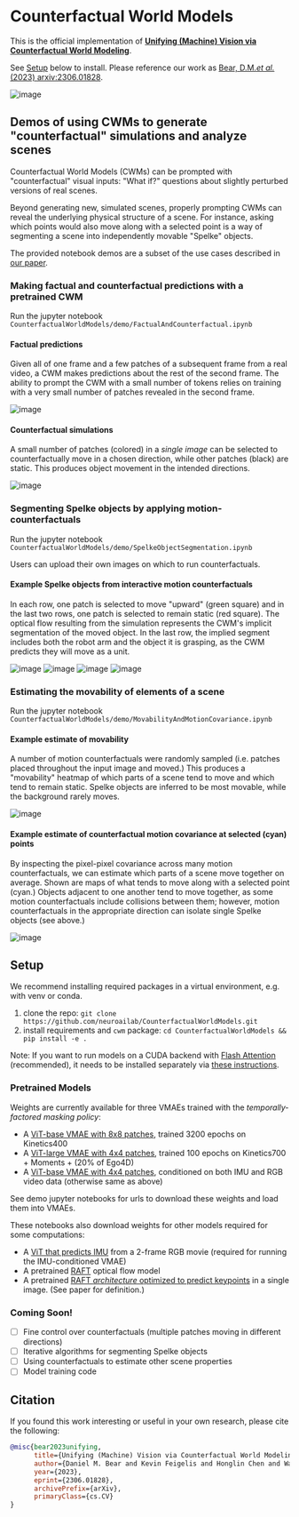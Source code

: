 # Counterfactual World Models
This is the official implementation of [**Unifying (Machine) Vision via Counterfactual World Modeling**](https://arxiv.org/abs/2306.01828).

See [Setup](#Setup) below to install. Please reference our work as [Bear, D.M._et al._(2023) arxiv:2306.01828](#Citation).

![image](./cwm.png)

## Demos of using CWMs to generate "counterfactual" simulations and analyze scenes

Counterfactual World Models (CWMs) can be prompted with "counterfactual" visual inputs: "What if?" questions about slightly perturbed versions of real scenes.

Beyond generating new, simulated scenes, properly prompting CWMs can reveal the underlying physical structure of a scene. For instance, asking which points would also move along with a selected point is a way of segmenting a scene into independently movable "Spelke" objects.

The provided notebook demos are a subset of the use cases described in [our paper](https://arxiv.org/abs/2306.01828).

### Making factual and counterfactual predictions with a pretrained CWM

Run the jupyter notebook `CounterfactualWorldModels/demo/FactualAndCounterfactual.ipynb`

#### Factual predictions
Given all of one frame and a few patches of a subsequent frame from a real video, a CWM makes predictions about the rest of the second frame. The ability to prompt the CWM with a small number of tokens relies on training with a very small number of patches revealed in the second frame.  

![image](./demo/predictions/factual_predictions.png)

#### Counterfactual simulations
A small number of patches (colored) in a _single image_ can be selected to counterfactually move in a chosen direction, while other patches (black) are static. This produces object movement in the intended directions.  

![image](./demo/predictions/counterfactual_predictions.png)

### Segmenting Spelke objects by applying motion-counterfactuals

Run the jupyter notebook `CounterfactualWorldModels/demo/SpelkeObjectSegmentation.ipynb`

Users can upload their own images on which to run counterfactuals.

#### Example Spelke objects from interactive motion counterfactuals
In each row, one patch is selected to move "upward" (green square) and in the last two rows, one patch is selected to remain static (red square). The optical flow resulting from the simulation represents the CWM's implicit segmentation of the moved object. In the last row, the implied segment includes both the robot arm and the object it is grasping, as the CWM predicts they will move as a unit.  

![image](./demo/predictions/spelke_object0.png)
![image](./demo/predictions/spelke_object1.png)
![image](./demo/predictions/spelke_object2.png)
![image](./demo/predictions/spelke_object3.png)

### Estimating the movability of elements of a scene

Run the jupyter notebook `CounterfactualWorldModels/demo/MovabilityAndMotionCovariance.ipynb`

#### Example estimate of movability 
A number of motion counterfactuals were randomly sampled (i.e. patches placed throughout the input image and moved.) This produces a "movability" heatmap of which parts of a scene tend to move and which tend to remain static. Spelke objects are inferred to be most movable, while the background rarely moves.  

![image](./demo/predictions/movability.png)

#### Example estimate of counterfactual motion covariance at selected (cyan) points
By inspecting the pixel-pixel covariance across many motion counterfactuals, we can estimate which parts of a scene move together on average. Shown are maps of what tends to move along with a selected point (cyan.) Objects adjacent to one another tend to move together, as some motion counterfactuals include collisions between them; however, motion counterfactuals in the appropriate direction can isolate single Spelke objects (see above.)  

![image](./demo/predictions/motion_covariance.png)

## Setup
We recommend installing required packages in a virtual environment, e.g. with venv or conda.

1. clone the repo: `git clone https://github.com/neuroailab/CounterfactualWorldModels.git`
2. install requirements and `cwm` package: `cd CounterfactualWorldModels && pip install -e .`

Note: If you want to run models on a CUDA backend with [Flash Attention](https://github.com/HazyResearch/flash-attention) (recommended), 
it needs to be installed separately via [these instructions](https://github.com/HazyResearch/flash-attention#installation-and-features).

### Pretrained Models
Weights are currently available for three VMAEs trained with the _temporally-factored masking policy_:
- A [ViT-base VMAE with 8x8 patches](https://counterfactual-world-modeling.s3.amazonaws.com/cwm_baseVMAE_224px_8x8patches_2frames.pth), trained 3200 epochs on Kinetics400
- A [ViT-large VMAE with 4x4 patches](https://counterfactual-world-modeling.s3.amazonaws.com/cwm_largeVMAE_224px_4x4patches_2frames.pth), trained 100 epochs on Kinetics700 + Moments + (20% of Ego4D)
- A [ViT-base VMAE with 4x4 patches](https://counterfactual-world-modeling.s3.amazonaws.com/cwm_IMUcond_conjVMAE_224px_4x4patches_2frames.pth), conditioned on both IMU and RGB video data (otherwise same as above)

See demo jupyter notebooks for urls to download these weights and load them into VMAEs.

These notebooks also download weights for other models required for some computations:
- A [ViT that predicts IMU](https://counterfactual-world-modeling.s3.amazonaws.com/flow2imu_conjVMAE_224px.pth) from a 2-frame RGB movie (required for running the IMU-conditioned VMAE)
- A pretrained [RAFT](https://github.com/princeton-vl/RAFT) optical flow model
- A pretrained [RAFT _architecture_ optimized to predict keypoints](https://counterfactual-world-modeling.s3.amazonaws.com/raft_consolidated_keypoint_predictor.pth) in a single image. (See paper for definition.)


### Coming Soon!
- [ ] Fine control over counterfactuals (multiple patches moving in different directions)
- [ ] Iterative algorithms for segmenting Spelke objects
- [ ] Using counterfactuals to estimate other scene properties
- [ ] Model training code

## Citation
If you found this work interesting or useful in your own research, please cite the following:
```bibtex
@misc{bear2023unifying,
      title={Unifying (Machine) Vision via Counterfactual World Modeling}, 
      author={Daniel M. Bear and Kevin Feigelis and Honglin Chen and Wanhee Lee and Rahul Venkatesh and Klemen Kotar and Alex Durango and Daniel L. K. Yamins},
      year={2023},
      eprint={2306.01828},
      archivePrefix={arXiv},
      primaryClass={cs.CV}
}
```
